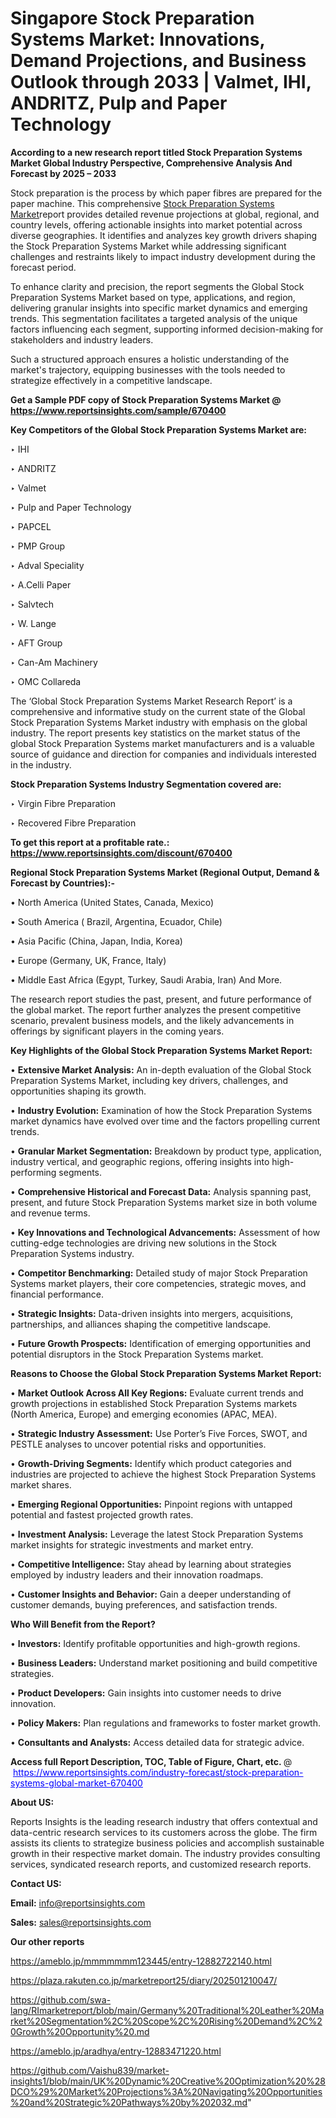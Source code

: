 # Singapore Stock Preparation Systems Market: Innovations, Demand Projections, and Business Outlook through 2033 | Valmet, IHI, ANDRITZ, Pulp and Paper Technology

<strong>According to a new research report titled Stock Preparation Systems Market Global Industry Perspective, Comprehensive Analysis And Forecast by 2025 – 2033</strong>

Stock preparation is the process by which paper fibres are prepared for the paper machine. This comprehensive <a href=https://www.reportsinsights.com/sample/670400>Stock Preparation Systems Market</a>report provides detailed revenue projections at global, regional, and country levels, offering actionable insights into market potential across diverse geographies. It identifies and analyzes key growth drivers shaping the Stock Preparation Systems Market while addressing significant challenges and restraints likely to impact industry development during the forecast period.

To enhance clarity and precision, the report segments the Global Stock Preparation Systems Market based on type, applications, and region, delivering granular insights into specific market dynamics and emerging trends. This segmentation facilitates a targeted analysis of the unique factors influencing each segment, supporting informed decision-making for stakeholders and industry leaders.

Such a structured approach ensures a holistic understanding of the market's trajectory, equipping businesses with the tools needed to strategize effectively in a competitive landscape.

<strong>Get a Sample PDF copy of Stock Preparation Systems Market </strong><strong>@<a href=https://www.reportsinsights.com/sample/670400 style=color:#0000ff;> https://www.reportsinsights.com/sample/670400</a></strong></font>

<strong>Key Competitors of the Global Stock Preparation Systems Market are:</strong>

‣ IHI

‣ ANDRITZ

‣ Valmet

‣ Pulp and Paper Technology

‣ PAPCEL

‣ PMP Group

‣ Adval Speciality

‣ A.Celli Paper

‣ Salvtech

‣ W. Lange

‣ AFT Group

‣ Can-Am Machinery

‣ OMC Collareda

The ‘Global Stock Preparation Systems Market Research Report’ is a comprehensive and informative study on the current state of the Global Stock Preparation Systems Market industry with emphasis on the global industry. The report presents key statistics on the market status of the global Stock Preparation Systems market manufacturers and is a valuable source of guidance and direction for companies and individuals interested in the industry.

<strong>Stock Preparation Systems Industry Segmentation covered are:</strong>

‣ Virgin Fibre Preparation

‣ Recovered Fibre Preparation

<strong>To get this report at a profitable rate.: <a href=https://www.reportsinsights.com/discount/670400 style=color:#0000ff;>https://www.reportsinsights.com/discount/670400</a></strong></font>

<strong>Regional Stock Preparation Systems Market (Regional Output, Demand &amp; Forecast by Countries):-</strong>

• North America (United States, Canada, Mexico)

• South America ( Brazil, Argentina, Ecuador, Chile)

• Asia Pacific (China, Japan, India, Korea)

• Europe (Germany, UK, France, Italy)

• Middle East Africa (Egypt, Turkey, Saudi Arabia, Iran) And More.

The research report studies the past, present, and future performance of the global market. The report further analyzes the present competitive scenario, prevalent business models, and the likely advancements in offerings by significant players in the coming years.

<strong>Key Highlights of the Global Stock Preparation Systems Market Report:</strong>

• <strong>Extensive Market Analysis:</strong> An in-depth evaluation of the Global Stock Preparation Systems Market, including key drivers, challenges, and opportunities shaping its growth.

• <strong>Industry Evolution:</strong> Examination of how the Stock Preparation Systems market dynamics have evolved over time and the factors propelling current trends.

• <strong>Granular Market Segmentation:</strong> Breakdown by product type, application, industry vertical, and geographic regions, offering insights into high-performing segments.

• <strong>Comprehensive Historical and Forecast Data:</strong> Analysis spanning past, present, and future Stock Preparation Systems market size in both volume and revenue terms.

• <strong>Key Innovations and Technological Advancements:</strong> Assessment of how cutting-edge technologies are driving new solutions in the Stock Preparation Systems industry.

• <strong>Competitor Benchmarking:</strong> Detailed study of major Stock Preparation Systems market players, their core competencies, strategic moves, and financial performance.

• <strong>Strategic Insights:</strong> Data-driven insights into mergers, acquisitions, partnerships, and alliances shaping the competitive landscape.

• <strong>Future Growth Prospects:</strong> Identification of emerging opportunities and potential disruptors in the Stock Preparation Systems market.

<strong>Reasons to Choose the Global Stock Preparation Systems Market Report:</strong>

• <strong>Market Outlook Across All Key Regions:</strong> Evaluate current trends and growth projections in established Stock Preparation Systems markets (North America, Europe) and emerging economies (APAC, MEA).

• <strong>Strategic Industry Assessment:</strong> Use Porter’s Five Forces, SWOT, and PESTLE analyses to uncover potential risks and opportunities.

• <strong>Growth-Driving Segments:</strong> Identify which product categories and industries are projected to achieve the highest Stock Preparation Systems market shares.

• <strong>Emerging Regional Opportunities:</strong> Pinpoint regions with untapped potential and fastest projected growth rates.

• <strong>Investment Analysis:</strong> Leverage the latest Stock Preparation Systems market insights for strategic investments and market entry.

• <strong>Competitive Intelligence:</strong> Stay ahead by learning about strategies employed by industry leaders and their innovation roadmaps.

• <strong>Customer Insights and Behavior:</strong> Gain a deeper understanding of customer demands, buying preferences, and satisfaction trends.

<strong>Who Will Benefit from the Report?</strong>

• <strong>Investors:</strong> Identify profitable opportunities and high-growth regions.

• <strong>Business Leaders:</strong> Understand market positioning and build competitive strategies.

• <strong>Product Developers:</strong> Gain insights into customer needs to drive innovation.

• <strong>Policy Makers:</strong> Plan regulations and frameworks to foster market growth.

• <strong>Consultants and Analysts:</strong> Access detailed data for strategic advice.
</ul>
<strong>Access full Report Description, TOC, Table of Figure, Chart, etc. </strong>@  <a href=https://www.reportsinsights.com/industry-forecast/stock-preparation-systems-global-market-670400 style=color:#0000ff;>https://www.reportsinsights.com/industry-forecast/stock-preparation-systems-global-market-670400</a></font>

<strong><strong>About US</strong>:</strong>

Reports Insights is the leading research industry that offers contextual and data-centric research services to its customers across the globe. The firm assists its clients to strategize business policies and accomplish sustainable growth in their respective market domain. The industry provides consulting services, syndicated research reports, and customized research reports.

<strong>Contact US:</strong>

<p class=""""><b>Email:</b> <a href=mailto:info@reportsinsights.com>info@reportsinsights.com</a></p>
<p class=""""><b>Sales:</b> <a href=mailto:sales@reportsinsights.com>sales@reportsinsights.com</a></p>

<strong>Our other reports</strong>

<a href=https://ameblo.jp/mmmmmmm123445/entry-12882722140.html>https://ameblo.jp/mmmmmmm123445/entry-12882722140.html</a>

<a href=https://plaza.rakuten.co.jp/marketreport25/diary/202501210047/>https://plaza.rakuten.co.jp/marketreport25/diary/202501210047/</a>

<a href=https://github.com/swa-lang/RImarketreport/blob/main/Germany%20Traditional%20Leather%20Market%20Segmentation%2C%20Scope%2C%20Rising%20Demand%2C%20Growth%20Opportunity%20.md>https://github.com/swa-lang/RImarketreport/blob/main/Germany%20Traditional%20Leather%20Market%20Segmentation%2C%20Scope%2C%20Rising%20Demand%2C%20Growth%20Opportunity%20.md</a>

<a href=https://ameblo.jp/aradhya/entry-12883471220.html>https://ameblo.jp/aradhya/entry-12883471220.html</a>

<a href=https://github.com/Vaishu839/market-insights1/blob/main/UK%20Dynamic%20Creative%20Optimization%20%28DCO%29%20Market%20Projections%3A%20Navigating%20Opportunities%20and%20Strategic%20Pathways%20by%202032.md>https://github.com/Vaishu839/market-insights1/blob/main/UK%20Dynamic%20Creative%20Optimization%20%28DCO%29%20Market%20Projections%3A%20Navigating%20Opportunities%20and%20Strategic%20Pathways%20by%202032.md</a>"
